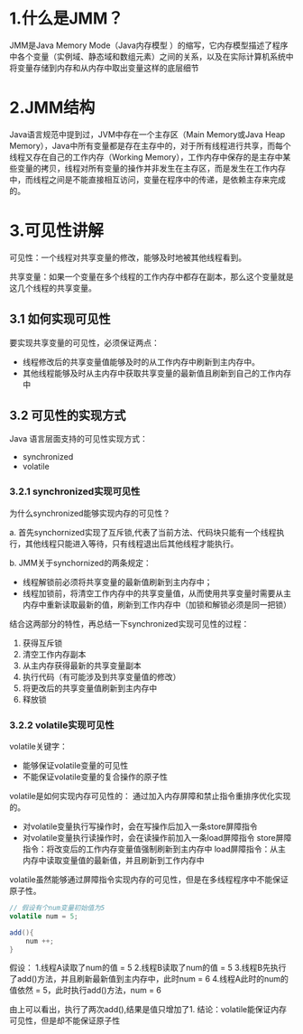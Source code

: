 # 1.什么是JMM？
​JMM是Java Memory Mode（Java内存模型 ）的缩写，它内存模型描述了程序中各个变量（实例域、静态域和数组元素）之间的关系，以及在实际计算机系统中将变量存储到内存和从内存中取出变量这样的底层细节


# 2.JMM结构
Java语言规范中提到过，JVM中存在一个主存区（Main Memory或Java Heap Memory），Java中所有变量都是存在主存中的，对于所有线程进行共享，而每个线程又存在自己的工作内存（Working Memory），工作内存中保存的是主存中某些变量的拷贝，线程对所有变量的操作并非发生在主存区，而是发生在工作内存中，而线程之间是不能直接相互访问，变量在程序中的传递，是依赖主存来完成的。

# 3.可见性讲解
可见性：一个线程对共享变量的修改，能够及时地被其他线程看到。

共享变量：如果一个变量在多个线程的工作内存中都存在副本，那么这个变量就是这几个线程的共享变量。

## 3.1 如何实现可见性
要实现共享变量的可见性，必须保证两点：
* 线程修改后的共享变量值能够及时的从工作内存中刷新到主内存中。
* 其他线程能够及时从主内存中获取共享变量的最新值且刷新到自己的工作内存中

## 3.2 可见性的实现方式
Java 语言层面支持的可见性实现方式：
* synchronized
* volatile

### 3.2.1 synchronized实现可见性
为什么synchronized能够实现内存的可见性？

a. 首先synchornized实现了互斥锁,代表了当前方法、代码块只能有一个线程执行，其他线程只能进入等待，只有线程退出后其他线程才能执行。

b. JMM关于synchornized的两条规定：
* 线程解锁前必须将共享变量的最新值刷新到主内存中；
* 线程加锁前，将清空工作内存中的共享变量值，从而使用共享变量时需要从主内存中重新读取最新的值，刷新到工作内存中（加锁和解锁必须是同一把锁）

结合这两部分的特性，再总结一下synchronized实现可见性的过程：
1. 获得互斥锁
2. 清空工作内存副本
3. 从主内存获得最新的共享变量副本
4. 执行代码（有可能涉及到共享变量值的修改）
5. 将更改后的共享变量值刷新到主内存中
6. 释放锁

### 3.2.2 volatile实现可见性
volatile关键字：
* 能够保证volatile变量的可见性
* 不能保证volatile变量的复合操作的原子性

volatile是如何实现内存可见性的：
通过加入内存屏障和禁止指令重排序优化实现的。
* 对volatile变量执行写操作时，会在写操作后加入一条store屏障指令
* 对volatile变量执行读操作时，会在读操作前加入一条load屏障指令
store屏障指令：将改变后的工作内存变量值强制刷新到主内存中
load屏障指令：从主内存中读取变量值的最新值，并且刷新到工作内存中

volatile虽然能够通过屏障指令实现内存的可见性，但是在多线程程序中不能保证原子性。
``` Java
// 假设有个num变量初始值为5
volatile num = 5;

add(){
    num ++;
}

```
假设：
1.线程A读取了num的值 = 5
2.线程B读取了num的值 = 5
3.线程B先执行了add()方法，并且刷新最新值到主内存中，此时num = 6
4.线程A此时的num的值依然 = 5，此时执行add()方法，num = 6

由上可以看出，执行了两次add(),结果是值只增加了1.
结论：volatile能保证内存可见性，但是却不能保证原子性
